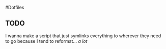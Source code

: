 #Dotfiles



## TODO

I wanna make a script that just symlinks everything to wherever they need to go because I tend to reformat... *a lot*